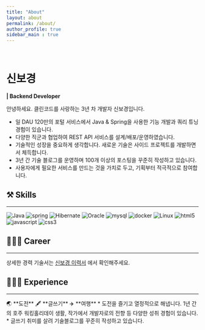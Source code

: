 ```yaml
---
title: "About"
layout: about
permalink: /about/
author_profile: true
sidebar_main : true
---
```

<br>

# 신보경 <br>
**| Backend Developer**

안녕하세요. 클린코드를 사랑하는 3년 차 개발자 신보경입니다.<br>
* 일 DAU 120만의 포털 서비스에서 Java & Spring을 사용한 기능 개발과 쿼리 튜닝 경험이 있습니다.<br>
* 다양한 직군과 협업하여 REST API 서비스를 설계/배포/운영하였습니다.<br>
* 기술적인 성장을 중요하게 생각합니다. 새로운 기술은 사이드 프로젝트를 개발하면서 체득합니다.<br>
* 3년 간 기술 블로그를 운영하며 100개 이상의 포스팅을 꾸준히 작성하고 있습니다.<br>
* 사용자에게 필요한 서비스를 만드는 것을 가치로 두고, 기획부터 적극적으로 참여합니다.

## ⚒️ Skills
<hr>

<p>
  <img alt="Java" src="https://img.shields.io/badge/java-%23ED8B00.svg?style=for-the-badge&logo=openjdk&logoColor=white" />
  <img alt="spring" src="https://img.shields.io/badge/spring-%236DB33F.svg?style=for-the-badge&logo=spring&logoColor=white" />
  <img alt="Hibernate" src="https://img.shields.io/badge/Hibernate-59666C?style=for-the-badge&logo=Hibernate&logoColor=white" />
  <img alt="Oracle" src="https://img.shields.io/badge/Oracle-F80000?style=for-the-badge&logo=oracle&logoColor=white" />
  <img alt="mysql" src="https://img.shields.io/badge/mysql-4479A1.svg?style=for-the-badge&logo=mysql&logoColor=white" />
  <img alt="docker" src="https://img.shields.io/badge/docker-%230db7ed.svg?style=for-the-badge&logo=docker&logoColor=white" />
  <img alt="Linux" src="https://img.shields.io/badge/Linux-FCC624?style=for-the-badge&logo=linux&logoColor=black" />
  <img alt="html5" src="https://img.shields.io/badge/html5-%23E34F26.svg?style=for-the-badge&logo=html5&logoColor=white" />
  <img alt="javascript" src="https://img.shields.io/badge/javascript-%23323330.svg?style=for-the-badge&logo=javascript&logoColor=%23F7DF1E" />
  <img alt="css3" src="https://img.shields.io/badge/css3-%231572B6.svg?style=for-the-badge&logo=css3&logoColor=white" />
</p>

## 👩🏻‍💻️ Career
<hr>
상세한 경력 기술서는 <a href="https://www.canva.com/design/DAGDCPw5Gn0/U9C2z_TZX4V0688v8cHcjA/view?utm_content=DAGDCPw5Gn0&utm_campaign=designshare&utm_medium=link&utm_source=editor" target="_blank">신보경 이력서</a> 에서 확인해주세요.

## 👩🏻‍🚀 Experience
<hr>
🌏    **도전** 🖋    **글쓰기** ✈️ **여행**
* 도전을 즐기고 열정적으로 해냅니다. 1년 간의 호주 워킹홀리데이 생활, 작가에서 개발자로의 전향 등 다양한 성취 경험이 있습니다.
* 글쓰기 취미를 살려 기술블로그를 꾸준히 작성하고 있습니다.

